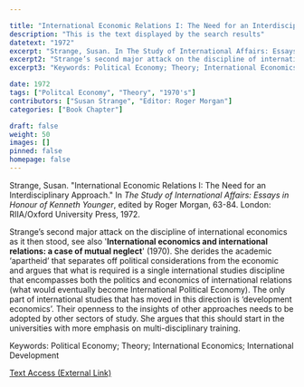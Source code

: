 ```yaml
---

title: "International Economic Relations I: The Need for an Interdisciplinary Approach"
description: "This is the text displayed by the search results"
datetext: "1972"
excerpt: "Strange, Susan. In The Study of International Affairs: Essays in Honour of Kenneth Younger, edited by Roger Morgan, 63-84. London: RIIA/Oxford University Press, 1972."
excerpt2: "Strange’s second major attack on the discipline of international economics as it then stood, see also 'International economics and international relations: a case of mutual neglect' (1970). She derides the academic ‘apartheid’ that separates off political considerations from the economic and argues that what is required is a single international studies discipline that encompasses both the politics and economics of international relations (what would eventually become International Political Economy). The only part of international studies that has moved in this direction is ‘development economics’. Their openness to the insights of other approaches needs to be adopted by other sectors of study. She argues that this should start in the universities with more emphasis on multi-disciplinary training."
excerpt3: "Keywords: Political Economy; Theory; International Economics; International Development"

date: 1972
tags: ["Politcal Economy", "Theory", "1970's"]
contributors: ["Susan Strange", "Editor: Roger Morgan"]
categories: ["Book Chapter"]

draft: false
weight: 50
images: []
pinned: false
homepage: false
---
```


Strange, Susan. "International Economic Relations I: The Need for an Interdisciplinary Approach." In *The Study of International Affairs: Essays in Honour of Kenneth Younger*, edited by Roger Morgan, 63-84. London: RIIA/Oxford University Press, 1972.

Strange’s second major attack on the discipline of international economics as it then stood, see also '<b>International economics and international relations: a case of mutual neglect</b>' (1970). She derides the academic ‘apartheid’ that separates off political considerations from the economic and argues that what is required is a single international studies discipline that encompasses both the politics and economics of international relations (what would eventually become International Political Economy). The only part of international studies that has moved in this direction is ‘development economics’. Their openness to the insights of other approaches needs to be adopted by other sectors of study. She argues that this should start in the universities with more emphasis on multi-disciplinary training.

Keywords: Political Economy; Theory; International Economics; International Development

[Text Access (External Link)](https://www.worldcat.org/title/1017189717)
